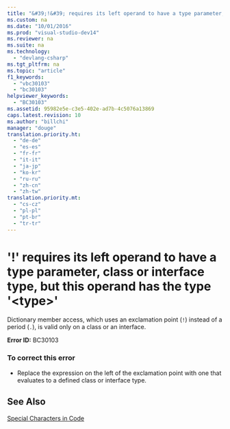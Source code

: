```yaml
---
title: "&#39;!&#39; requires its left operand to have a type parameter, class or interface type, but this operand has the type &#39;&lt;type&gt;&#39;"
ms.custom: na
ms.date: "10/01/2016"
ms.prod: "visual-studio-dev14"
ms.reviewer: na
ms.suite: na
ms.technology: 
  - "devlang-csharp"
ms.tgt_pltfrm: na
ms.topic: "article"
f1_keywords: 
  - "vbc30103"
  - "bc30103"
helpviewer_keywords: 
  - "BC30103"
ms.assetid: 95982e5e-c3e5-402e-ad7b-4c5076a13869
caps.latest.revision: 10
ms.author: "billchi"
manager: "douge"
translation.priority.ht: 
  - "de-de"
  - "es-es"
  - "fr-fr"
  - "it-it"
  - "ja-jp"
  - "ko-kr"
  - "ru-ru"
  - "zh-cn"
  - "zh-tw"
translation.priority.mt: 
  - "cs-cz"
  - "pl-pl"
  - "pt-br"
  - "tr-tr"
---
```

# &#39;!&#39; requires its left operand to have a type parameter, class or interface type, but this operand has the type &#39;&lt;type&gt;&#39;
Dictionary member access, which uses an exclamation point (`!`) instead of a period (`.`), is valid only on a class or an interface.  
  
 **Error ID:** BC30103  
  
### To correct this error  
  
-   Replace the expression on the left of the exclamation point with one that evaluates to a defined class or interface type.  
  
## See Also  
 [Special Characters in Code](../Topic/Special%20Characters%20in%20Code%20\(Visual%20Basic\).md)